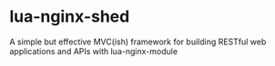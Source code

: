 lua-nginx-shed
==============

A simple but effective MVC(ish) framework for building RESTful web applications and APIs with lua-nginx-module
